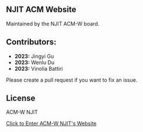 ## NJIT ACM Website

Maintained by the NJIT ACM-W board. 

## Contributors:
- **2023:** Jingyi Gu
- **2023:** Wenlu Du
- **2023:** Vinolia Battiri

Please create a pull request if you want to fix an issue.

## License
ACM-W NJIT


[Click to Enter ACM-W NJIT's Website](https://acmwnjit.github.io/acmw/)


